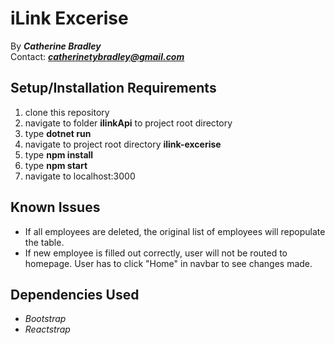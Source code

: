 # iLink Excerise

By _**Catherine Bradley**_</br>
Contact: _**catherinetybradley@gmail.com**_</br>

## Setup/Installation Requirements

1. clone this repository
2. navigate to folder **ilinkApi** to project root directory
3. type **dotnet run**
4. navigate to project root directory **ilink-excerise**
5. type **npm install**
6. type **npm start**
7. navigate to localhost:3000

## Known Issues

- If all employees are deleted, the original list of employees will repopulate the table.
- If new employee is filled out correctly, user will not be routed to homepage. User has to click "Home" in navbar to see changes made.

## Dependencies Used

- _Bootstrap_
- _Reactstrap_
